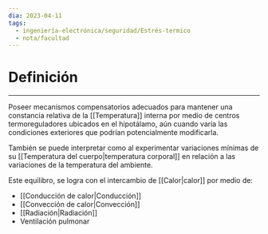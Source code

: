 ```yaml
---
dia: 2023-04-11
tags:
  - ingeniería-electrónica/seguridad/Estrés-termico
  - nota/facultad
---
```

# Definición
---
Poseer mecanismos compensatorios adecuados para mantener una constancia relativa de la [[Temperatura]] interna por medio de centros termoreguladores ubicados en el hipotálamo, aún cuando varía las condiciones exteriores que podrían potencialmente modificarla.

También se puede interpretar como al experimentar variaciones mínimas de su [[Temperatura del cuerpo|temperatura corporal]] en relación a las variaciones de la temperatura del ambiente.

Este equilibro, se logra con el intercambio de [[Calor|calor]] por medio de:
* [[Conducción de calor|Conducción]]
* [[Convección de calor|Convección]]
* [[Radiación|Radiación]]
* Ventilación pulmonar